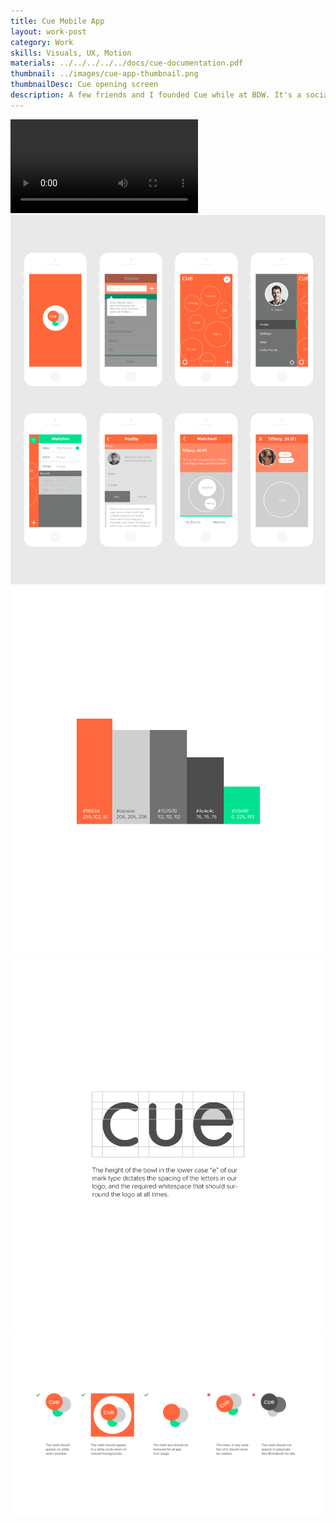```yaml
---
title: Cue Mobile App
layout: work-post
category: Work
skills: Visuals, UX, Motion
materials: ../../../../../docs/cue-documentation.pdf
thumbnail: ../images/cue-app-thumbnail.png
thumbnailDesc: Cue opening screen
description: A few friends and I founded Cue while at BDW. It's a social app that introduces you to people in your immediate vicinity based on matching customizable tags through BLE. The design is deliberately open-ended to allow the app to be used for many purposes - most obviously in a social sense.<p>Although Cue never ultimately launched, we built and tested awesome prototypes and garnered <a href="http://digiday.com/brands/five-recent-digital-student-projects-know/" target="_blank">coverage</a> along the way.
---
```

<div>
	<video class="cue-demo-video" autoplay loop>
		<source src="/images/demo.mp4" type="video/mp4">
		<source src="/images/demo.webm" type="video/webm">
		Sorry, your browser does not support HTML5 video in WebM or MP4 with H.264.
	</video>
</div>

<div><img class="project-image" alt="My Pic" src="/images/cue-mobile-comps.png"></div>

<div class="project-image-small-container">
	<img src="/images/cue-colors.png" class="project-image-half-left"></img>
	<img src="/images/cue-logo-treatment.png" class="project-image-half-right"></img>
</div>

<div><img class="project-image" alt="My Pic" src="/images/cue-logo-guide.png"></div>
